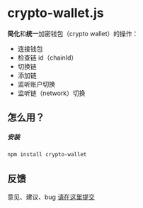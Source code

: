 # crypto-wallet.js
**简化**和**统一**加密钱包（crypto wallet）的操作：
+ 连接钱包
+ 检查链 id（chainId）
+ 切换链
+ 添加链
+ 监听账户切换
+ 监听链（network）切换

## 怎么用？
##### 安装
``` bash
npm install crypto-wallet
```

## 反馈
意见、建议、bug [请在这里提交](https://github.com/ppz-pro/crypto-wallet.js/issues)
